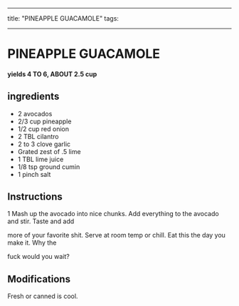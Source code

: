 
---
title: "PINEAPPLE GUACAMOLE"
tags:

---
# PINEAPPLE GUACAMOLE



#### yields  4 TO 6, ABOUT 2.5 cup


## ingredients
* 2 avocados 
* 2/3 cup pineapple 
* 1/2 cup red onion 
* 2 TBL cilantro 
* 2 to 3 clove garlic 
* Grated zest of .5 lime 
* 1 TBL lime juice 
* 1/8 tsp ground cumin 
* 1 pinch salt 



## Instructions
1 Mash up the avocado into nice chunks. Add everything to the avocado and stir. Taste and add

more of your favorite shit. Serve at room temp or chill. Eat this the day you make it. Why the

fuck would you wait?



## Modifications
Fresh or canned is cool.




